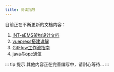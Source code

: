 ```yaml
---
title: 阅读指导
---
```


目前正在不断更新的文档内容：
1. [INT-eEMS架构设计文档](../java/ems/INT-eEMS架构设计文档)
2. [vuepress搭建详解](@/frontend/vuepress/1介绍)
3. [GitFlow工作流指南](../common/git)
4. [java与opc通信](@/java/opc/1介绍)

::: tip 提示
其他内容正在完善编写中，请耐心等待...
:::

